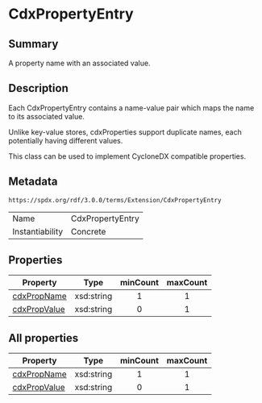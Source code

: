 <!-- Automatically generated by spec-parser v2.3.0 on 2024-07-16T15:00:52.540788+00:00 -->
<!-- SPDX-License-Identifier: Community-Spec-1.0 -->

# CdxPropertyEntry

## Summary

A property name with an associated value.


## Description

Each CdxPropertyEntry  contains a name-value pair which maps the name to its
associated value.

Unlike key-value stores, cdxProperties support duplicate names, each
potentially having different values.

This class can be used to implement CycloneDX compatible properties.


## Metadata

`https://spdx.org/rdf/3.0.0/terms/Extension/CdxPropertyEntry`


| | |
|---|---|
| Name | CdxPropertyEntry |
| Instantiability | Concrete |






## Properties

| Property | Type | minCount | maxCount |
|---|---|:---:|:---:|
| [cdxPropName](../Properties/cdxPropName.md) | xsd:string | 1 | 1 |
| [cdxPropValue](../Properties/cdxPropValue.md) | xsd:string | 0 | 1 |



## All properties

| Property | Type | minCount | maxCount |
|---|---|:---:|:---:|
| [cdxPropName](../../Extension/Properties/cdxPropName.md) | xsd:string | 1 | 1 |
| [cdxPropValue](../../Extension/Properties/cdxPropValue.md) | xsd:string | 0 | 1 |



